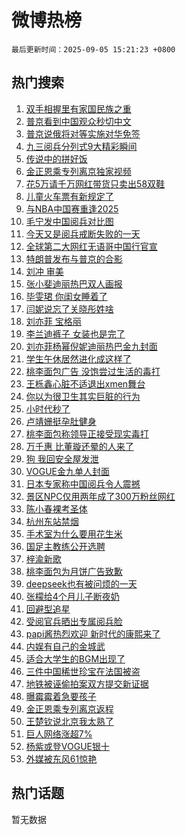 # 微博热榜

`最后更新时间：2025-09-05 15:21:23 +0800`

## 热门搜索

1. [双手相握里有家国民族之重](https://m.weibo.cn/search?containerid=100103type%3D1%26t%3D10%26q%3D%23%E5%8F%8C%E6%89%8B%E7%9B%B8%E6%8F%A1%E9%87%8C%E6%9C%89%E5%AE%B6%E5%9B%BD%E6%B0%91%E6%97%8F%E4%B9%8B%E9%87%8D%23&stream_entry_id=51&isnewpage=1&extparam=seat%3D1%26c_type%3D51%26pos%3D0%26cate%3D10103%26filter_type%3Drealtimehot%26q%3D%2523%25E5%258F%258C%25E6%2589%258B%25E7%259B%25B8%25E6%258F%25A1%25E9%2587%258C%25E6%259C%2589%25E5%25AE%25B6%25E5%259B%25BD%25E6%25B0%2591%25E6%2597%258F%25E4%25B9%258B%25E9%2587%258D%2523%26dgr%3D0%26stream_entry_id%3D51%26display_time%3D1757056882%26pre_seqid%3D17570568825570219958317)
1. [普京看到中国观众秒切中文](https://m.weibo.cn/search?containerid=100103type%3D1%26t%3D10%26q%3D%23%E6%99%AE%E4%BA%AC%E7%9C%8B%E5%88%B0%E4%B8%AD%E5%9B%BD%E8%A7%82%E4%BC%97%E7%A7%92%E5%88%87%E4%B8%AD%E6%96%87%23&stream_entry_id=31&isnewpage=1&extparam=seat%3D1%26c_type%3D31%26pos%3D0%26band_rank%3D1%26cate%3D5001%26realpos%3D1%26stream_entry_id%3D31%26lcate%3D5001%26filter_type%3Drealtimehot%26q%3D%2523%25E6%2599%25AE%25E4%25BA%25AC%25E7%259C%258B%25E5%2588%25B0%25E4%25B8%25AD%25E5%259B%25BD%25E8%25A7%2582%25E4%25BC%2597%25E7%25A7%2592%25E5%2588%2587%25E4%25B8%25AD%25E6%2596%2587%2523%26dgr%3D0%26flag%3D0%26display_time%3D1757056882%26pre_seqid%3D17570568825570219958317)
1. [普京说俄将对等实施对华免签](https://m.weibo.cn/search?containerid=100103type%3D1%26t%3D10%26q%3D%23%E6%99%AE%E4%BA%AC%E8%AF%B4%E4%BF%84%E5%B0%86%E5%AF%B9%E7%AD%89%E5%AE%9E%E6%96%BD%E5%AF%B9%E5%8D%8E%E5%85%8D%E7%AD%BE%23&stream_entry_id=31&isnewpage=1&extparam=seat%3D1%26c_type%3D31%26pos%3D1%26band_rank%3D2%26cate%3D5001%26realpos%3D2%26stream_entry_id%3D31%26lcate%3D5001%26filter_type%3Drealtimehot%26q%3D%2523%25E6%2599%25AE%25E4%25BA%25AC%25E8%25AF%25B4%25E4%25BF%2584%25E5%25B0%2586%25E5%25AF%25B9%25E7%25AD%2589%25E5%25AE%259E%25E6%2596%25BD%25E5%25AF%25B9%25E5%258D%258E%25E5%2585%258D%25E7%25AD%25BE%2523%26dgr%3D0%26flag%3D1%26display_time%3D1757056882%26pre_seqid%3D17570568825570219958317)
1. [九三阅兵分列式9大精彩瞬间](https://m.weibo.cn/search?containerid=100103type%3D1%26t%3D10%26q%3D%23%E4%B9%9D%E4%B8%89%E9%98%85%E5%85%B5%E5%88%86%E5%88%97%E5%BC%8F9%E5%A4%A7%E7%B2%BE%E5%BD%A9%E7%9E%AC%E9%97%B4%23&stream_entry_id=31&isnewpage=1&extparam=seat%3D1%26c_type%3D31%26pos%3D2%26band_rank%3D3%26cate%3D5001%26realpos%3D3%26stream_entry_id%3D31%26lcate%3D5001%26filter_type%3Drealtimehot%26q%3D%2523%25E4%25B9%259D%25E4%25B8%2589%25E9%2598%2585%25E5%2585%25B5%25E5%2588%2586%25E5%2588%2597%25E5%25BC%258F9%25E5%25A4%25A7%25E7%25B2%25BE%25E5%25BD%25A9%25E7%259E%25AC%25E9%2597%25B4%2523%26dgr%3D0%26flag%3D0%26display_time%3D1757056882%26pre_seqid%3D17570568825570219958317)
1. [传说中的拼好饭](https://m.weibo.cn/search?containerid=100103type%3D1%26t%3D10%26q%3D%23%E4%BC%A0%E8%AF%B4%E4%B8%AD%E7%9A%84%E6%8B%BC%E5%A5%BD%E9%A5%AD%23&stream_entry_id=31&isnewpage=1&extparam=seat%3D1%26c_type%3D31%26pos%3D3%26band_rank%3D4%26cate%3D5001%26is_ad_pos%3D1%26stream_entry_id%3D31%26lcate%3D5001%26adid%3D299736%26filter_type%3Drealtimehot%26q%3D%2523%25E4%25BC%25A0%25E8%25AF%25B4%25E4%25B8%25AD%25E7%259A%2584%25E6%258B%25BC%25E5%25A5%25BD%25E9%25A5%25AD%2523%26dgr%3D0%26topic_ad%3D1%26display_time%3D1757056882%26pre_seqid%3D17570568825570219958317)
1. [金正恩乘专列离京独家视频](https://m.weibo.cn/search?containerid=100103type%3D1%26t%3D10%26q%3D%23%E9%87%91%E6%AD%A3%E6%81%A9%E4%B9%98%E4%B8%93%E5%88%97%E7%A6%BB%E4%BA%AC%E7%8B%AC%E5%AE%B6%E8%A7%86%E9%A2%91%23&stream_entry_id=31&isnewpage=1&extparam=seat%3D1%26c_type%3D31%26pos%3D4%26band_rank%3D4%26cate%3D5001%26realpos%3D4%26stream_entry_id%3D31%26lcate%3D5001%26filter_type%3Drealtimehot%26q%3D%2523%25E9%2587%2591%25E6%25AD%25A3%25E6%2581%25A9%25E4%25B9%2598%25E4%25B8%2593%25E5%2588%2597%25E7%25A6%25BB%25E4%25BA%25AC%25E7%258B%25AC%25E5%25AE%25B6%25E8%25A7%2586%25E9%25A2%2591%2523%26dgr%3D0%26flag%3D1%26display_time%3D1757056882%26pre_seqid%3D17570568825570219958317)
1. [花5万请千万网红带货只卖出58双鞋](https://m.weibo.cn/search?containerid=100103type%3D1%26t%3D10%26q%3D%23%E8%8A%B15%E4%B8%87%E8%AF%B7%E5%8D%83%E4%B8%87%E7%BD%91%E7%BA%A2%E5%B8%A6%E8%B4%A7%E5%8F%AA%E5%8D%96%E5%87%BA58%E5%8F%8C%E9%9E%8B%23&stream_entry_id=31&isnewpage=1&extparam=seat%3D1%26c_type%3D31%26pos%3D5%26band_rank%3D5%26cate%3D5001%26realpos%3D5%26stream_entry_id%3D31%26lcate%3D5001%26filter_type%3Drealtimehot%26q%3D%2523%25E8%258A%25B15%25E4%25B8%2587%25E8%25AF%25B7%25E5%258D%2583%25E4%25B8%2587%25E7%25BD%2591%25E7%25BA%25A2%25E5%25B8%25A6%25E8%25B4%25A7%25E5%258F%25AA%25E5%258D%2596%25E5%2587%25BA58%25E5%258F%258C%25E9%259E%258B%2523%26dgr%3D0%26flag%3D0%26display_time%3D1757056882%26pre_seqid%3D17570568825570219958317)
1. [儿童火车票有新规定了](https://m.weibo.cn/search?containerid=100103type%3D1%26t%3D10%26q%3D%23%E5%84%BF%E7%AB%A5%E7%81%AB%E8%BD%A6%E7%A5%A8%E6%9C%89%E6%96%B0%E8%A7%84%E5%AE%9A%E4%BA%86%23&stream_entry_id=31&isnewpage=1&extparam=seat%3D1%26c_type%3D31%26pos%3D6%26band_rank%3D6%26cate%3D5001%26realpos%3D6%26stream_entry_id%3D31%26lcate%3D5001%26filter_type%3Drealtimehot%26q%3D%2523%25E5%2584%25BF%25E7%25AB%25A5%25E7%2581%25AB%25E8%25BD%25A6%25E7%25A5%25A8%25E6%259C%2589%25E6%2596%25B0%25E8%25A7%2584%25E5%25AE%259A%25E4%25BA%2586%2523%26dgr%3D0%26flag%3D0%26display_time%3D1757056882%26pre_seqid%3D17570568825570219958317)
1. [与NBA中国赛重逢2025](https://m.weibo.cn/search?containerid=100103type%3D1%26t%3D10%26q%3D%23%E4%B8%8ENBA%E4%B8%AD%E5%9B%BD%E8%B5%9B%E9%87%8D%E9%80%A22025%23&stream_entry_id=31&isnewpage=1&extparam=seat%3D1%26c_type%3D31%26pos%3D7%26band_rank%3D7%26cate%3D5001%26is_ad_pos%3D1%26stream_entry_id%3D31%26lcate%3D5001%26adid%3D299824%26q%3D%2523%25E4%25B8%258ENBA%25E4%25B8%25AD%25E5%259B%25BD%25E8%25B5%259B%25E9%2587%258D%25E9%2580%25A22025%2523%26dgr%3D0%26filter_type%3Drealtimehot%26display_time%3D1757056882%26pre_seqid%3D17570568825570219958317)
1. [毛宁发中国阅兵对比图](https://m.weibo.cn/search?containerid=100103type%3D1%26t%3D10%26q%3D%23%E6%AF%9B%E5%AE%81%E5%8F%91%E4%B8%AD%E5%9B%BD%E9%98%85%E5%85%B5%E5%AF%B9%E6%AF%94%E5%9B%BE%23&stream_entry_id=31&isnewpage=1&extparam=seat%3D1%26c_type%3D31%26pos%3D8%26band_rank%3D7%26cate%3D5001%26realpos%3D7%26stream_entry_id%3D31%26lcate%3D5001%26filter_type%3Drealtimehot%26q%3D%2523%25E6%25AF%259B%25E5%25AE%2581%25E5%258F%2591%25E4%25B8%25AD%25E5%259B%25BD%25E9%2598%2585%25E5%2585%25B5%25E5%25AF%25B9%25E6%25AF%2594%25E5%259B%25BE%2523%26dgr%3D0%26flag%3D0%26display_time%3D1757056882%26pre_seqid%3D17570568825570219958317)
1. [今天又是阅兵戒断失败的一天](https://m.weibo.cn/search?containerid=100103type%3D1%26t%3D10%26q%3D%23%E4%BB%8A%E5%A4%A9%E5%8F%88%E6%98%AF%E9%98%85%E5%85%B5%E6%88%92%E6%96%AD%E5%A4%B1%E8%B4%A5%E7%9A%84%E4%B8%80%E5%A4%A9%23&stream_entry_id=31&isnewpage=1&extparam=seat%3D1%26c_type%3D31%26pos%3D9%26band_rank%3D8%26cate%3D5001%26realpos%3D8%26stream_entry_id%3D31%26lcate%3D5001%26filter_type%3Drealtimehot%26q%3D%2523%25E4%25BB%258A%25E5%25A4%25A9%25E5%258F%2588%25E6%2598%25AF%25E9%2598%2585%25E5%2585%25B5%25E6%2588%2592%25E6%2596%25AD%25E5%25A4%25B1%25E8%25B4%25A5%25E7%259A%2584%25E4%25B8%2580%25E5%25A4%25A9%2523%26dgr%3D0%26flag%3D1%26display_time%3D1757056882%26pre_seqid%3D17570568825570219958317)
1. [全球第二大网红无语哥中国行官宣](https://m.weibo.cn/search?containerid=100103type%3D1%26t%3D10%26q%3D%23%E5%85%A8%E7%90%83%E7%AC%AC%E4%BA%8C%E5%A4%A7%E7%BD%91%E7%BA%A2%E6%97%A0%E8%AF%AD%E5%93%A5%E4%B8%AD%E5%9B%BD%E8%A1%8C%E5%AE%98%E5%AE%A3%23&stream_entry_id=31&isnewpage=1&extparam=seat%3D1%26c_type%3D31%26pos%3D10%26band_rank%3D9%26cate%3D5001%26realpos%3D9%26stream_entry_id%3D31%26lcate%3D5001%26filter_type%3Drealtimehot%26q%3D%2523%25E5%2585%25A8%25E7%2590%2583%25E7%25AC%25AC%25E4%25BA%258C%25E5%25A4%25A7%25E7%25BD%2591%25E7%25BA%25A2%25E6%2597%25A0%25E8%25AF%25AD%25E5%2593%25A5%25E4%25B8%25AD%25E5%259B%25BD%25E8%25A1%258C%25E5%25AE%2598%25E5%25AE%25A3%2523%26dgr%3D0%26flag%3D0%26display_time%3D1757056882%26pre_seqid%3D17570568825570219958317)
1. [特朗普发布与普京的合影](https://m.weibo.cn/search?containerid=100103type%3D1%26t%3D10%26q%3D%23%E7%89%B9%E6%9C%97%E6%99%AE%E5%8F%91%E5%B8%83%E4%B8%8E%E6%99%AE%E4%BA%AC%E7%9A%84%E5%90%88%E5%BD%B1%23&stream_entry_id=31&isnewpage=1&extparam=seat%3D1%26c_type%3D31%26pos%3D11%26band_rank%3D10%26cate%3D5001%26realpos%3D10%26stream_entry_id%3D31%26lcate%3D5001%26filter_type%3Drealtimehot%26q%3D%2523%25E7%2589%25B9%25E6%259C%2597%25E6%2599%25AE%25E5%258F%2591%25E5%25B8%2583%25E4%25B8%258E%25E6%2599%25AE%25E4%25BA%25AC%25E7%259A%2584%25E5%2590%2588%25E5%25BD%25B1%2523%26dgr%3D0%26flag%3D0%26display_time%3D1757056882%26pre_seqid%3D17570568825570219958317)
1. [刘冲 审美](https://m.weibo.cn/search?containerid=100103type%3D1%26t%3D10%26q%3D%E5%88%98%E5%86%B2+%E5%AE%A1%E7%BE%8E&stream_entry_id=31&isnewpage=1&extparam=seat%3D1%26c_type%3D31%26pos%3D12%26band_rank%3D11%26cate%3D5001%26realpos%3D11%26stream_entry_id%3D31%26lcate%3D5001%26filter_type%3Drealtimehot%26q%3D%25E5%2588%2598%25E5%2586%25B2%2520%25E5%25AE%25A1%25E7%25BE%258E%26dgr%3D0%26flag%3D2%26display_time%3D1757056882%26pre_seqid%3D17570568825570219958317)
1. [张小斐迪丽热巴双人画报](https://m.weibo.cn/search?containerid=100103type%3D1%26t%3D10%26q%3D%23%E5%BC%A0%E5%B0%8F%E6%96%90%E8%BF%AA%E4%B8%BD%E7%83%AD%E5%B7%B4%E5%8F%8C%E4%BA%BA%E7%94%BB%E6%8A%A5%23&stream_entry_id=31&isnewpage=1&extparam=seat%3D1%26c_type%3D31%26pos%3D13%26band_rank%3D12%26cate%3D5001%26realpos%3D12%26stream_entry_id%3D31%26lcate%3D5001%26filter_type%3Drealtimehot%26q%3D%2523%25E5%25BC%25A0%25E5%25B0%258F%25E6%2596%2590%25E8%25BF%25AA%25E4%25B8%25BD%25E7%2583%25AD%25E5%25B7%25B4%25E5%258F%258C%25E4%25BA%25BA%25E7%2594%25BB%25E6%258A%25A5%2523%26dgr%3D0%26flag%3D1%26display_time%3D1757056882%26pre_seqid%3D17570568825570219958317)
1. [毕雯珺 你闺女睡着了](https://m.weibo.cn/search?containerid=100103type%3D1%26t%3D10%26q%3D%E6%AF%95%E9%9B%AF%E7%8F%BA+%E4%BD%A0%E9%97%BA%E5%A5%B3%E7%9D%A1%E7%9D%80%E4%BA%86&stream_entry_id=31&isnewpage=1&extparam=seat%3D1%26c_type%3D31%26pos%3D14%26band_rank%3D13%26cate%3D5001%26realpos%3D13%26stream_entry_id%3D31%26lcate%3D5001%26filter_type%3Drealtimehot%26q%3D%25E6%25AF%2595%25E9%259B%25AF%25E7%258F%25BA%2520%25E4%25BD%25A0%25E9%2597%25BA%25E5%25A5%25B3%25E7%259D%25A1%25E7%259D%2580%25E4%25BA%2586%26dgr%3D0%26flag%3D1%26display_time%3D1757056882%26pre_seqid%3D17570568825570219958317)
1. [闫妮说忘了关晓彤姓啥](https://m.weibo.cn/search?containerid=100103type%3D1%26t%3D10%26q%3D%E9%97%AB%E5%A6%AE%E8%AF%B4%E5%BF%98%E4%BA%86%E5%85%B3%E6%99%93%E5%BD%A4%E5%A7%93%E5%95%A5&stream_entry_id=31&isnewpage=1&extparam=seat%3D1%26c_type%3D31%26pos%3D15%26band_rank%3D14%26cate%3D5001%26realpos%3D14%26stream_entry_id%3D31%26lcate%3D5001%26filter_type%3Drealtimehot%26q%3D%25E9%2597%25AB%25E5%25A6%25AE%25E8%25AF%25B4%25E5%25BF%2598%25E4%25BA%2586%25E5%2585%25B3%25E6%2599%2593%25E5%25BD%25A4%25E5%25A7%2593%25E5%2595%25A5%26dgr%3D0%26flag%3D2%26display_time%3D1757056882%26pre_seqid%3D17570568825570219958317)
1. [刘亦菲 宝格丽](https://m.weibo.cn/search?containerid=100103type%3D1%26t%3D10%26q%3D%E5%88%98%E4%BA%A6%E8%8F%B2+%E5%AE%9D%E6%A0%BC%E4%B8%BD&stream_entry_id=31&isnewpage=1&extparam=seat%3D1%26c_type%3D31%26pos%3D16%26band_rank%3D15%26cate%3D5001%26realpos%3D15%26stream_entry_id%3D31%26lcate%3D5001%26filter_type%3Drealtimehot%26q%3D%25E5%2588%2598%25E4%25BA%25A6%25E8%258F%25B2%2520%25E5%25AE%259D%25E6%25A0%25BC%25E4%25B8%25BD%26dgr%3D0%26flag%3D1%26display_time%3D1757056882%26pre_seqid%3D17570568825570219958317)
1. [李兰迪裤子 女装也是完了](https://m.weibo.cn/search?containerid=100103type%3D1%26t%3D10%26q%3D%E6%9D%8E%E5%85%B0%E8%BF%AA%E8%A3%A4%E5%AD%90+%E5%A5%B3%E8%A3%85%E4%B9%9F%E6%98%AF%E5%AE%8C%E4%BA%86&stream_entry_id=31&isnewpage=1&extparam=seat%3D1%26c_type%3D31%26pos%3D17%26band_rank%3D16%26cate%3D5001%26realpos%3D16%26stream_entry_id%3D31%26lcate%3D5001%26filter_type%3Drealtimehot%26q%3D%25E6%259D%258E%25E5%2585%25B0%25E8%25BF%25AA%25E8%25A3%25A4%25E5%25AD%2590%2520%25E5%25A5%25B3%25E8%25A3%2585%25E4%25B9%259F%25E6%2598%25AF%25E5%25AE%258C%25E4%25BA%2586%26dgr%3D0%26flag%3D2%26display_time%3D1757056882%26pre_seqid%3D17570568825570219958317)
1. [刘亦菲杨幂倪妮迪丽热巴金九封面](https://m.weibo.cn/search?containerid=100103type%3D1%26t%3D10%26q%3D%23%E5%88%98%E4%BA%A6%E8%8F%B2%E6%9D%A8%E5%B9%82%E5%80%AA%E5%A6%AE%E8%BF%AA%E4%B8%BD%E7%83%AD%E5%B7%B4%E9%87%91%E4%B9%9D%E5%B0%81%E9%9D%A2%23&stream_entry_id=31&isnewpage=1&extparam=seat%3D1%26c_type%3D31%26pos%3D18%26band_rank%3D17%26cate%3D5001%26realpos%3D17%26stream_entry_id%3D31%26lcate%3D5001%26filter_type%3Drealtimehot%26q%3D%2523%25E5%2588%2598%25E4%25BA%25A6%25E8%258F%25B2%25E6%259D%25A8%25E5%25B9%2582%25E5%2580%25AA%25E5%25A6%25AE%25E8%25BF%25AA%25E4%25B8%25BD%25E7%2583%25AD%25E5%25B7%25B4%25E9%2587%2591%25E4%25B9%259D%25E5%25B0%2581%25E9%259D%25A2%2523%26dgr%3D0%26flag%3D0%26display_time%3D1757056882%26pre_seqid%3D17570568825570219958317)
1. [学生午休居然进化成这样了](https://m.weibo.cn/search?containerid=100103type%3D1%26t%3D10%26q%3D%E5%AD%A6%E7%94%9F%E5%8D%88%E4%BC%91%E5%B1%85%E7%84%B6%E8%BF%9B%E5%8C%96%E6%88%90%E8%BF%99%E6%A0%B7%E4%BA%86&stream_entry_id=31&isnewpage=1&extparam=seat%3D1%26c_type%3D31%26pos%3D19%26band_rank%3D18%26cate%3D5001%26realpos%3D18%26stream_entry_id%3D31%26lcate%3D5001%26filter_type%3Drealtimehot%26q%3D%25E5%25AD%25A6%25E7%2594%259F%25E5%258D%2588%25E4%25BC%2591%25E5%25B1%2585%25E7%2584%25B6%25E8%25BF%259B%25E5%258C%2596%25E6%2588%2590%25E8%25BF%2599%25E6%25A0%25B7%25E4%25BA%2586%26dgr%3D0%26flag%3D0%26display_time%3D1757056882%26pre_seqid%3D17570568825570219958317)
1. [桃李面包广告 没饱尝过生活的毒打](https://m.weibo.cn/search?containerid=100103type%3D1%26t%3D10%26q%3D%E6%A1%83%E6%9D%8E%E9%9D%A2%E5%8C%85%E5%B9%BF%E5%91%8A+%E6%B2%A1%E9%A5%B1%E5%B0%9D%E8%BF%87%E7%94%9F%E6%B4%BB%E7%9A%84%E6%AF%92%E6%89%93&stream_entry_id=31&isnewpage=1&extparam=seat%3D1%26c_type%3D31%26pos%3D20%26band_rank%3D19%26cate%3D5001%26realpos%3D19%26stream_entry_id%3D31%26lcate%3D5001%26filter_type%3Drealtimehot%26q%3D%25E6%25A1%2583%25E6%259D%258E%25E9%259D%25A2%25E5%258C%2585%25E5%25B9%25BF%25E5%2591%258A%2520%25E6%25B2%25A1%25E9%25A5%25B1%25E5%25B0%259D%25E8%25BF%2587%25E7%2594%259F%25E6%25B4%25BB%25E7%259A%2584%25E6%25AF%2592%25E6%2589%2593%26dgr%3D0%26flag%3D0%26display_time%3D1757056882%26pre_seqid%3D17570568825570219958317)
1. [王栎鑫心脏不适退出xmen舞台](https://m.weibo.cn/search?containerid=100103type%3D1%26t%3D10%26q%3D%E7%8E%8B%E6%A0%8E%E9%91%AB%E5%BF%83%E8%84%8F%E4%B8%8D%E9%80%82%E9%80%80%E5%87%BAxmen%E8%88%9E%E5%8F%B0&stream_entry_id=31&isnewpage=1&extparam=seat%3D1%26c_type%3D31%26pos%3D21%26band_rank%3D20%26cate%3D5001%26realpos%3D20%26stream_entry_id%3D31%26lcate%3D5001%26filter_type%3Drealtimehot%26q%3D%25E7%258E%258B%25E6%25A0%258E%25E9%2591%25AB%25E5%25BF%2583%25E8%2584%258F%25E4%25B8%258D%25E9%2580%2582%25E9%2580%2580%25E5%2587%25BAxmen%25E8%2588%259E%25E5%258F%25B0%26dgr%3D0%26flag%3D1%26display_time%3D1757056882%26pre_seqid%3D17570568825570219958317)
1. [你以为很卫生其实巨脏的行为](https://m.weibo.cn/search?containerid=100103type%3D1%26t%3D10%26q%3D%E4%BD%A0%E4%BB%A5%E4%B8%BA%E5%BE%88%E5%8D%AB%E7%94%9F%E5%85%B6%E5%AE%9E%E5%B7%A8%E8%84%8F%E7%9A%84%E8%A1%8C%E4%B8%BA&stream_entry_id=31&isnewpage=1&extparam=seat%3D1%26c_type%3D31%26pos%3D22%26band_rank%3D21%26cate%3D5001%26realpos%3D21%26stream_entry_id%3D31%26lcate%3D5001%26filter_type%3Drealtimehot%26q%3D%25E4%25BD%25A0%25E4%25BB%25A5%25E4%25B8%25BA%25E5%25BE%2588%25E5%258D%25AB%25E7%2594%259F%25E5%2585%25B6%25E5%25AE%259E%25E5%25B7%25A8%25E8%2584%258F%25E7%259A%2584%25E8%25A1%258C%25E4%25B8%25BA%26dgr%3D0%26flag%3D0%26display_time%3D1757056882%26pre_seqid%3D17570568825570219958317)
1. [小时代秒了](https://m.weibo.cn/search?containerid=100103type%3D1%26t%3D10%26q%3D%E5%B0%8F%E6%97%B6%E4%BB%A3%E7%A7%92%E4%BA%86&stream_entry_id=31&isnewpage=1&extparam=seat%3D1%26c_type%3D31%26pos%3D23%26band_rank%3D22%26cate%3D5001%26realpos%3D22%26stream_entry_id%3D31%26lcate%3D5001%26filter_type%3Drealtimehot%26q%3D%25E5%25B0%258F%25E6%2597%25B6%25E4%25BB%25A3%25E7%25A7%2592%25E4%25BA%2586%26dgr%3D0%26flag%3D1%26display_time%3D1757056882%26pre_seqid%3D17570568825570219958317)
1. [卢靖姗挺孕肚健身](https://m.weibo.cn/search?containerid=100103type%3D1%26t%3D10%26q%3D%E5%8D%A2%E9%9D%96%E5%A7%97%E6%8C%BA%E5%AD%95%E8%82%9A%E5%81%A5%E8%BA%AB&stream_entry_id=31&isnewpage=1&extparam=seat%3D1%26c_type%3D31%26pos%3D24%26band_rank%3D23%26cate%3D5001%26realpos%3D23%26stream_entry_id%3D31%26lcate%3D5001%26filter_type%3Drealtimehot%26q%3D%25E5%258D%25A2%25E9%259D%2596%25E5%25A7%2597%25E6%258C%25BA%25E5%25AD%2595%25E8%2582%259A%25E5%2581%25A5%25E8%25BA%25AB%26dgr%3D0%26flag%3D0%26display_time%3D1757056882%26pre_seqid%3D17570568825570219958317)
1. [桃李面包称领导正接受现实毒打](https://m.weibo.cn/search?containerid=100103type%3D1%26t%3D10%26q%3D%23%E6%A1%83%E6%9D%8E%E9%9D%A2%E5%8C%85%E7%A7%B0%E9%A2%86%E5%AF%BC%E6%AD%A3%E6%8E%A5%E5%8F%97%E7%8E%B0%E5%AE%9E%E6%AF%92%E6%89%93%23&stream_entry_id=31&isnewpage=1&extparam=seat%3D1%26c_type%3D31%26pos%3D25%26band_rank%3D24%26cate%3D5001%26realpos%3D24%26stream_entry_id%3D31%26lcate%3D5001%26filter_type%3Drealtimehot%26q%3D%2523%25E6%25A1%2583%25E6%259D%258E%25E9%259D%25A2%25E5%258C%2585%25E7%25A7%25B0%25E9%25A2%2586%25E5%25AF%25BC%25E6%25AD%25A3%25E6%258E%25A5%25E5%258F%2597%25E7%258E%25B0%25E5%25AE%259E%25E6%25AF%2592%25E6%2589%2593%2523%26dgr%3D0%26flag%3D1%26display_time%3D1757056882%26pre_seqid%3D17570568825570219958317)
1. [万千惠 比董璇还晕的人来了](https://m.weibo.cn/search?containerid=100103type%3D1%26t%3D10%26q%3D%E4%B8%87%E5%8D%83%E6%83%A0+%E6%AF%94%E8%91%A3%E7%92%87%E8%BF%98%E6%99%95%E7%9A%84%E4%BA%BA%E6%9D%A5%E4%BA%86&stream_entry_id=31&isnewpage=1&extparam=seat%3D1%26c_type%3D31%26pos%3D26%26band_rank%3D25%26cate%3D5001%26realpos%3D25%26stream_entry_id%3D31%26lcate%3D5001%26filter_type%3Drealtimehot%26q%3D%25E4%25B8%2587%25E5%258D%2583%25E6%2583%25A0%2520%25E6%25AF%2594%25E8%2591%25A3%25E7%2592%2587%25E8%25BF%2598%25E6%2599%2595%25E7%259A%2584%25E4%25BA%25BA%25E6%259D%25A5%25E4%25BA%2586%26dgr%3D0%26flag%3D0%26display_time%3D1757056882%26pre_seqid%3D17570568825570219958317)
1. [狗 我回安全屋发泄](https://m.weibo.cn/search?containerid=100103type%3D1%26t%3D10%26q%3D%E7%8B%97+%E6%88%91%E5%9B%9E%E5%AE%89%E5%85%A8%E5%B1%8B%E5%8F%91%E6%B3%84&stream_entry_id=31&isnewpage=1&extparam=seat%3D1%26c_type%3D31%26pos%3D27%26band_rank%3D26%26cate%3D5001%26realpos%3D26%26stream_entry_id%3D31%26lcate%3D5001%26filter_type%3Drealtimehot%26q%3D%25E7%258B%2597%2520%25E6%2588%2591%25E5%259B%259E%25E5%25AE%2589%25E5%2585%25A8%25E5%25B1%258B%25E5%258F%2591%25E6%25B3%2584%26dgr%3D0%26flag%3D1%26display_time%3D1757056882%26pre_seqid%3D17570568825570219958317)
1. [VOGUE金九单人封面](https://m.weibo.cn/search?containerid=100103type%3D1%26t%3D10%26q%3D%23VOGUE%E9%87%91%E4%B9%9D%E5%8D%95%E4%BA%BA%E5%B0%81%E9%9D%A2%23&stream_entry_id=31&isnewpage=1&extparam=seat%3D1%26c_type%3D31%26pos%3D28%26band_rank%3D27%26cate%3D5001%26realpos%3D27%26stream_entry_id%3D31%26lcate%3D5001%26filter_type%3Drealtimehot%26q%3D%2523VOGUE%25E9%2587%2591%25E4%25B9%259D%25E5%258D%2595%25E4%25BA%25BA%25E5%25B0%2581%25E9%259D%25A2%2523%26dgr%3D0%26flag%3D0%26display_time%3D1757056882%26pre_seqid%3D17570568825570219958317)
1. [日本专家称中国阅兵令人震撼](https://m.weibo.cn/search?containerid=100103type%3D1%26t%3D10%26q%3D%E6%97%A5%E6%9C%AC%E4%B8%93%E5%AE%B6%E7%A7%B0%E4%B8%AD%E5%9B%BD%E9%98%85%E5%85%B5%E4%BB%A4%E4%BA%BA%E9%9C%87%E6%92%BC&stream_entry_id=31&isnewpage=1&extparam=seat%3D1%26c_type%3D31%26pos%3D29%26band_rank%3D28%26cate%3D5001%26realpos%3D28%26stream_entry_id%3D31%26lcate%3D5001%26filter_type%3Drealtimehot%26q%3D%25E6%2597%25A5%25E6%259C%25AC%25E4%25B8%2593%25E5%25AE%25B6%25E7%25A7%25B0%25E4%25B8%25AD%25E5%259B%25BD%25E9%2598%2585%25E5%2585%25B5%25E4%25BB%25A4%25E4%25BA%25BA%25E9%259C%2587%25E6%2592%25BC%26dgr%3D0%26flag%3D1%26display_time%3D1757056882%26pre_seqid%3D17570568825570219958317)
1. [景区NPC仅用两年成了300万粉丝网红](https://m.weibo.cn/search?containerid=100103type%3D1%26t%3D10%26q%3D%E6%99%AF%E5%8C%BANPC%E4%BB%85%E7%94%A8%E4%B8%A4%E5%B9%B4%E6%88%90%E4%BA%86300%E4%B8%87%E7%B2%89%E4%B8%9D%E7%BD%91%E7%BA%A2&stream_entry_id=31&isnewpage=1&extparam=seat%3D1%26c_type%3D31%26pos%3D30%26band_rank%3D29%26cate%3D5001%26realpos%3D29%26stream_entry_id%3D31%26lcate%3D5001%26filter_type%3Drealtimehot%26q%3D%25E6%2599%25AF%25E5%258C%25BANPC%25E4%25BB%2585%25E7%2594%25A8%25E4%25B8%25A4%25E5%25B9%25B4%25E6%2588%2590%25E4%25BA%2586300%25E4%25B8%2587%25E7%25B2%2589%25E4%25B8%259D%25E7%25BD%2591%25E7%25BA%25A2%26dgr%3D0%26flag%3D1%26display_time%3D1757056882%26pre_seqid%3D17570568825570219958317)
1. [陈小春裸考圣体](https://m.weibo.cn/search?containerid=100103type%3D1%26t%3D10%26q%3D%E9%99%88%E5%B0%8F%E6%98%A5%E8%A3%B8%E8%80%83%E5%9C%A3%E4%BD%93&stream_entry_id=31&isnewpage=1&extparam=seat%3D1%26c_type%3D31%26pos%3D31%26band_rank%3D30%26cate%3D5001%26realpos%3D30%26stream_entry_id%3D31%26lcate%3D5001%26filter_type%3Drealtimehot%26q%3D%25E9%2599%2588%25E5%25B0%258F%25E6%2598%25A5%25E8%25A3%25B8%25E8%2580%2583%25E5%259C%25A3%25E4%25BD%2593%26dgr%3D0%26flag%3D1%26display_time%3D1757056882%26pre_seqid%3D17570568825570219958317)
1. [杭州东站禁烟](https://m.weibo.cn/search?containerid=100103type%3D1%26t%3D10%26q%3D%E6%9D%AD%E5%B7%9E%E4%B8%9C%E7%AB%99%E7%A6%81%E7%83%9F&stream_entry_id=31&isnewpage=1&extparam=seat%3D1%26c_type%3D31%26pos%3D32%26band_rank%3D31%26cate%3D5001%26realpos%3D31%26stream_entry_id%3D31%26lcate%3D5001%26filter_type%3Drealtimehot%26q%3D%25E6%259D%25AD%25E5%25B7%259E%25E4%25B8%259C%25E7%25AB%2599%25E7%25A6%2581%25E7%2583%259F%26dgr%3D0%26flag%3D0%26display_time%3D1757056882%26pre_seqid%3D17570568825570219958317)
1. [手术室为什么要用花生米](https://m.weibo.cn/search?containerid=100103type%3D1%26t%3D10%26q%3D%E6%89%8B%E6%9C%AF%E5%AE%A4%E4%B8%BA%E4%BB%80%E4%B9%88%E8%A6%81%E7%94%A8%E8%8A%B1%E7%94%9F%E7%B1%B3&stream_entry_id=31&isnewpage=1&extparam=seat%3D1%26c_type%3D31%26pos%3D33%26band_rank%3D32%26cate%3D5001%26realpos%3D32%26stream_entry_id%3D31%26lcate%3D5001%26filter_type%3Drealtimehot%26q%3D%25E6%2589%258B%25E6%259C%25AF%25E5%25AE%25A4%25E4%25B8%25BA%25E4%25BB%2580%25E4%25B9%2588%25E8%25A6%2581%25E7%2594%25A8%25E8%258A%25B1%25E7%2594%259F%25E7%25B1%25B3%26dgr%3D0%26flag%3D1%26display_time%3D1757056882%26pre_seqid%3D17570568825570219958317)
1. [国足主教练公开选聘](https://m.weibo.cn/search?containerid=100103type%3D1%26t%3D10%26q%3D%23%E5%9B%BD%E8%B6%B3%E4%B8%BB%E6%95%99%E7%BB%83%E5%85%AC%E5%BC%80%E9%80%89%E8%81%98%23&stream_entry_id=31&isnewpage=1&extparam=seat%3D1%26c_type%3D31%26pos%3D34%26band_rank%3D33%26cate%3D5001%26realpos%3D33%26stream_entry_id%3D31%26lcate%3D5001%26filter_type%3Drealtimehot%26q%3D%2523%25E5%259B%25BD%25E8%25B6%25B3%25E4%25B8%25BB%25E6%2595%2599%25E7%25BB%2583%25E5%2585%25AC%25E5%25BC%2580%25E9%2580%2589%25E8%2581%2598%2523%26dgr%3D0%26flag%3D1%26display_time%3D1757056882%26pre_seqid%3D17570568825570219958317)
1. [梓渝新歌](https://m.weibo.cn/search?containerid=100103type%3D1%26t%3D10%26q%3D%E6%A2%93%E6%B8%9D%E6%96%B0%E6%AD%8C&stream_entry_id=31&isnewpage=1&extparam=seat%3D1%26c_type%3D31%26pos%3D35%26band_rank%3D34%26cate%3D5001%26realpos%3D34%26stream_entry_id%3D31%26lcate%3D5001%26filter_type%3Drealtimehot%26q%3D%25E6%25A2%2593%25E6%25B8%259D%25E6%2596%25B0%25E6%25AD%258C%26dgr%3D0%26flag%3D1%26display_time%3D1757056882%26pre_seqid%3D17570568825570219958317)
1. [桃李面包为月饼广告致歉](https://m.weibo.cn/search?containerid=100103type%3D1%26t%3D10%26q%3D%23%E6%A1%83%E6%9D%8E%E9%9D%A2%E5%8C%85%E4%B8%BA%E6%9C%88%E9%A5%BC%E5%B9%BF%E5%91%8A%E8%87%B4%E6%AD%89%23&stream_entry_id=31&isnewpage=1&extparam=seat%3D1%26c_type%3D31%26pos%3D36%26band_rank%3D35%26cate%3D5001%26realpos%3D35%26stream_entry_id%3D31%26lcate%3D5001%26filter_type%3Drealtimehot%26q%3D%2523%25E6%25A1%2583%25E6%259D%258E%25E9%259D%25A2%25E5%258C%2585%25E4%25B8%25BA%25E6%259C%2588%25E9%25A5%25BC%25E5%25B9%25BF%25E5%2591%258A%25E8%2587%25B4%25E6%25AD%2589%2523%26dgr%3D0%26flag%3D1%26display_time%3D1757056882%26pre_seqid%3D17570568825570219958317)
1. [deepseek也有被问烦的一天](https://m.weibo.cn/search?containerid=100103type%3D1%26t%3D10%26q%3Ddeepseek%E4%B9%9F%E6%9C%89%E8%A2%AB%E9%97%AE%E7%83%A6%E7%9A%84%E4%B8%80%E5%A4%A9&stream_entry_id=31&isnewpage=1&extparam=seat%3D1%26c_type%3D31%26pos%3D37%26band_rank%3D36%26cate%3D5001%26realpos%3D36%26stream_entry_id%3D31%26lcate%3D5001%26filter_type%3Drealtimehot%26q%3Ddeepseek%25E4%25B9%259F%25E6%259C%2589%25E8%25A2%25AB%25E9%2597%25AE%25E7%2583%25A6%25E7%259A%2584%25E4%25B8%2580%25E5%25A4%25A9%26dgr%3D0%26flag%3D1%26display_time%3D1757056882%26pre_seqid%3D17570568825570219958317)
1. [张檬给4个月儿子断夜奶](https://m.weibo.cn/search?containerid=100103type%3D1%26t%3D10%26q%3D%23%E5%BC%A0%E6%AA%AC%E7%BB%994%E4%B8%AA%E6%9C%88%E5%84%BF%E5%AD%90%E6%96%AD%E5%A4%9C%E5%A5%B6%23&stream_entry_id=31&isnewpage=1&extparam=seat%3D1%26c_type%3D31%26pos%3D38%26band_rank%3D37%26cate%3D5001%26realpos%3D37%26stream_entry_id%3D31%26lcate%3D5001%26filter_type%3Drealtimehot%26q%3D%2523%25E5%25BC%25A0%25E6%25AA%25AC%25E7%25BB%25994%25E4%25B8%25AA%25E6%259C%2588%25E5%2584%25BF%25E5%25AD%2590%25E6%2596%25AD%25E5%25A4%259C%25E5%25A5%25B6%2523%26dgr%3D0%26flag%3D1%26display_time%3D1757056882%26pre_seqid%3D17570568825570219958317)
1. [回避型追星](https://m.weibo.cn/search?containerid=100103type%3D1%26t%3D10%26q%3D%E5%9B%9E%E9%81%BF%E5%9E%8B%E8%BF%BD%E6%98%9F&stream_entry_id=31&isnewpage=1&extparam=seat%3D1%26c_type%3D31%26pos%3D39%26band_rank%3D38%26cate%3D5001%26realpos%3D38%26stream_entry_id%3D31%26lcate%3D5001%26filter_type%3Drealtimehot%26q%3D%25E5%259B%259E%25E9%2581%25BF%25E5%259E%258B%25E8%25BF%25BD%25E6%2598%259F%26dgr%3D0%26flag%3D0%26display_time%3D1757056882%26pre_seqid%3D17570568825570219958317)
1. [受阅官兵晒出专属阅兵脸](https://m.weibo.cn/search?containerid=100103type%3D1%26t%3D10%26q%3D%23%E5%8F%97%E9%98%85%E5%AE%98%E5%85%B5%E6%99%92%E5%87%BA%E4%B8%93%E5%B1%9E%E9%98%85%E5%85%B5%E8%84%B8%23&stream_entry_id=31&isnewpage=1&extparam=seat%3D1%26c_type%3D31%26pos%3D40%26band_rank%3D39%26cate%3D5001%26realpos%3D39%26stream_entry_id%3D31%26lcate%3D5001%26filter_type%3Drealtimehot%26q%3D%2523%25E5%258F%2597%25E9%2598%2585%25E5%25AE%2598%25E5%2585%25B5%25E6%2599%2592%25E5%2587%25BA%25E4%25B8%2593%25E5%25B1%259E%25E9%2598%2585%25E5%2585%25B5%25E8%2584%25B8%2523%26dgr%3D0%26flag%3D1%26display_time%3D1757056882%26pre_seqid%3D17570568825570219958317)
1. [papi酱热烈欢迎 新时代的康熙来了](https://m.weibo.cn/search?containerid=100103type%3D1%26t%3D10%26q%3Dpapi%E9%85%B1%E7%83%AD%E7%83%88%E6%AC%A2%E8%BF%8E+%E6%96%B0%E6%97%B6%E4%BB%A3%E7%9A%84%E5%BA%B7%E7%86%99%E6%9D%A5%E4%BA%86&stream_entry_id=31&isnewpage=1&extparam=seat%3D1%26c_type%3D31%26pos%3D41%26band_rank%3D40%26cate%3D5001%26realpos%3D40%26stream_entry_id%3D31%26lcate%3D5001%26filter_type%3Drealtimehot%26q%3Dpapi%25E9%2585%25B1%25E7%2583%25AD%25E7%2583%2588%25E6%25AC%25A2%25E8%25BF%258E%2520%25E6%2596%25B0%25E6%2597%25B6%25E4%25BB%25A3%25E7%259A%2584%25E5%25BA%25B7%25E7%2586%2599%25E6%259D%25A5%25E4%25BA%2586%26dgr%3D0%26flag%3D1%26display_time%3D1757056882%26pre_seqid%3D17570568825570219958317)
1. [内娱有自己的金城武](https://m.weibo.cn/search?containerid=100103type%3D1%26t%3D10%26q%3D%E5%86%85%E5%A8%B1%E6%9C%89%E8%87%AA%E5%B7%B1%E7%9A%84%E9%87%91%E5%9F%8E%E6%AD%A6&stream_entry_id=31&isnewpage=1&extparam=seat%3D1%26c_type%3D31%26pos%3D42%26band_rank%3D41%26cate%3D5001%26realpos%3D41%26stream_entry_id%3D31%26lcate%3D5001%26filter_type%3Drealtimehot%26q%3D%25E5%2586%2585%25E5%25A8%25B1%25E6%259C%2589%25E8%2587%25AA%25E5%25B7%25B1%25E7%259A%2584%25E9%2587%2591%25E5%259F%258E%25E6%25AD%25A6%26dgr%3D0%26flag%3D1%26display_time%3D1757056882%26pre_seqid%3D17570568825570219958317)
1. [适合大学生的BGM出现了](https://m.weibo.cn/search?containerid=100103type%3D1%26t%3D10%26q%3D%E9%80%82%E5%90%88%E5%A4%A7%E5%AD%A6%E7%94%9F%E7%9A%84BGM%E5%87%BA%E7%8E%B0%E4%BA%86&stream_entry_id=31&isnewpage=1&extparam=seat%3D1%26c_type%3D31%26pos%3D43%26band_rank%3D42%26cate%3D5001%26realpos%3D42%26stream_entry_id%3D31%26lcate%3D5001%26filter_type%3Drealtimehot%26q%3D%25E9%2580%2582%25E5%2590%2588%25E5%25A4%25A7%25E5%25AD%25A6%25E7%2594%259F%25E7%259A%2584BGM%25E5%2587%25BA%25E7%258E%25B0%25E4%25BA%2586%26dgr%3D0%26flag%3D1%26display_time%3D1757056882%26pre_seqid%3D17570568825570219958317)
1. [三件中国稀世珍宝在法国被盗](https://m.weibo.cn/search?containerid=100103type%3D1%26t%3D10%26q%3D%23%E4%B8%89%E4%BB%B6%E4%B8%AD%E5%9B%BD%E7%A8%80%E4%B8%96%E7%8F%8D%E5%AE%9D%E5%9C%A8%E6%B3%95%E5%9B%BD%E8%A2%AB%E7%9B%97%23&stream_entry_id=31&isnewpage=1&extparam=seat%3D1%26c_type%3D31%26pos%3D44%26band_rank%3D43%26cate%3D5001%26realpos%3D43%26stream_entry_id%3D31%26lcate%3D5001%26filter_type%3Drealtimehot%26q%3D%2523%25E4%25B8%2589%25E4%25BB%25B6%25E4%25B8%25AD%25E5%259B%25BD%25E7%25A8%2580%25E4%25B8%2596%25E7%258F%258D%25E5%25AE%259D%25E5%259C%25A8%25E6%25B3%2595%25E5%259B%25BD%25E8%25A2%25AB%25E7%259B%2597%2523%26dgr%3D0%26flag%3D1%26display_time%3D1757056882%26pre_seqid%3D17570568825570219958317)
1. [地铁被诬偷拍案双方提交新证据](https://m.weibo.cn/search?containerid=100103type%3D1%26t%3D10%26q%3D%23%E5%9C%B0%E9%93%81%E8%A2%AB%E8%AF%AC%E5%81%B7%E6%8B%8D%E6%A1%88%E5%8F%8C%E6%96%B9%E6%8F%90%E4%BA%A4%E6%96%B0%E8%AF%81%E6%8D%AE%23&stream_entry_id=31&isnewpage=1&extparam=seat%3D1%26c_type%3D31%26pos%3D45%26band_rank%3D44%26cate%3D5001%26realpos%3D44%26stream_entry_id%3D31%26lcate%3D5001%26filter_type%3Drealtimehot%26q%3D%2523%25E5%259C%25B0%25E9%2593%2581%25E8%25A2%25AB%25E8%25AF%25AC%25E5%2581%25B7%25E6%258B%258D%25E6%25A1%2588%25E5%258F%258C%25E6%2596%25B9%25E6%258F%2590%25E4%25BA%25A4%25E6%2596%25B0%25E8%25AF%2581%25E6%258D%25AE%2523%26dgr%3D0%26flag%3D1%26display_time%3D1757056882%26pre_seqid%3D17570568825570219958317)
1. [曝霉霉着急要孩子](https://m.weibo.cn/search?containerid=100103type%3D1%26t%3D10%26q%3D%23%E6%9B%9D%E9%9C%89%E9%9C%89%E7%9D%80%E6%80%A5%E8%A6%81%E5%AD%A9%E5%AD%90%23&stream_entry_id=31&isnewpage=1&extparam=seat%3D1%26c_type%3D31%26pos%3D46%26band_rank%3D45%26cate%3D5001%26realpos%3D45%26stream_entry_id%3D31%26lcate%3D5001%26filter_type%3Drealtimehot%26q%3D%2523%25E6%259B%259D%25E9%259C%2589%25E9%259C%2589%25E7%259D%2580%25E6%2580%25A5%25E8%25A6%2581%25E5%25AD%25A9%25E5%25AD%2590%2523%26dgr%3D0%26flag%3D1%26display_time%3D1757056882%26pre_seqid%3D17570568825570219958317)
1. [金正恩乘专列离京返程](https://m.weibo.cn/search?containerid=100103type%3D1%26t%3D10%26q%3D%23%E9%87%91%E6%AD%A3%E6%81%A9%E4%B9%98%E4%B8%93%E5%88%97%E7%A6%BB%E4%BA%AC%E8%BF%94%E7%A8%8B%23&stream_entry_id=31&isnewpage=1&extparam=seat%3D1%26c_type%3D31%26pos%3D47%26band_rank%3D46%26cate%3D5001%26realpos%3D46%26stream_entry_id%3D31%26lcate%3D5001%26filter_type%3Drealtimehot%26q%3D%2523%25E9%2587%2591%25E6%25AD%25A3%25E6%2581%25A9%25E4%25B9%2598%25E4%25B8%2593%25E5%2588%2597%25E7%25A6%25BB%25E4%25BA%25AC%25E8%25BF%2594%25E7%25A8%258B%2523%26dgr%3D0%26flag%3D0%26display_time%3D1757056882%26pre_seqid%3D17570568825570219958317)
1. [王楚钦说北京我太熟了](https://m.weibo.cn/search?containerid=100103type%3D1%26t%3D10%26q%3D%23%E7%8E%8B%E6%A5%9A%E9%92%A6%E8%AF%B4%E5%8C%97%E4%BA%AC%E6%88%91%E5%A4%AA%E7%86%9F%E4%BA%86%23&stream_entry_id=31&isnewpage=1&extparam=seat%3D1%26c_type%3D31%26pos%3D48%26band_rank%3D47%26cate%3D5001%26realpos%3D47%26stream_entry_id%3D31%26lcate%3D5001%26filter_type%3Drealtimehot%26q%3D%2523%25E7%258E%258B%25E6%25A5%259A%25E9%2592%25A6%25E8%25AF%25B4%25E5%258C%2597%25E4%25BA%25AC%25E6%2588%2591%25E5%25A4%25AA%25E7%2586%259F%25E4%25BA%2586%2523%26dgr%3D0%26flag%3D1%26display_time%3D1757056882%26pre_seqid%3D17570568825570219958317)
1. [巨人网络涨超7%](https://m.weibo.cn/search?containerid=100103type%3D1%26t%3D10%26q%3D%23%E5%B7%A8%E4%BA%BA%E7%BD%91%E7%BB%9C%E6%B6%A8%E8%B6%857%25%23&stream_entry_id=31&isnewpage=1&extparam=seat%3D1%26c_type%3D31%26pos%3D49%26band_rank%3D48%26cate%3D5001%26realpos%3D48%26stream_entry_id%3D31%26lcate%3D5001%26filter_type%3Drealtimehot%26q%3D%2523%25E5%25B7%25A8%25E4%25BA%25BA%25E7%25BD%2591%25E7%25BB%259C%25E6%25B6%25A8%25E8%25B6%25857%2525%2523%26dgr%3D0%26flag%3D1%26display_time%3D1757056882%26pre_seqid%3D17570568825570219958317)
1. [杨紫或登VOGUE银十](https://m.weibo.cn/search?containerid=100103type%3D1%26t%3D10%26q%3D%23%E6%9D%A8%E7%B4%AB%E6%88%96%E7%99%BBVOGUE%E9%93%B6%E5%8D%81%23&stream_entry_id=31&isnewpage=1&extparam=seat%3D1%26c_type%3D31%26pos%3D50%26band_rank%3D49%26cate%3D5001%26realpos%3D49%26stream_entry_id%3D31%26lcate%3D5001%26filter_type%3Drealtimehot%26q%3D%2523%25E6%259D%25A8%25E7%25B4%25AB%25E6%2588%2596%25E7%2599%25BBVOGUE%25E9%2593%25B6%25E5%258D%2581%2523%26dgr%3D0%26flag%3D0%26display_time%3D1757056882%26pre_seqid%3D17570568825570219958317)
1. [外媒被东风61惊艳](https://m.weibo.cn/search?containerid=100103type%3D1%26t%3D10%26q%3D%23%E5%A4%96%E5%AA%92%E8%A2%AB%E4%B8%9C%E9%A3%8E61%E6%83%8A%E8%89%B3%23&stream_entry_id=31&isnewpage=1&extparam=seat%3D1%26c_type%3D31%26pos%3D51%26band_rank%3D50%26cate%3D5001%26realpos%3D50%26stream_entry_id%3D31%26lcate%3D5001%26filter_type%3Drealtimehot%26q%3D%2523%25E5%25A4%2596%25E5%25AA%2592%25E8%25A2%25AB%25E4%25B8%259C%25E9%25A3%258E61%25E6%2583%258A%25E8%2589%25B3%2523%26dgr%3D0%26flag%3D0%26display_time%3D1757056882%26pre_seqid%3D17570568825570219958317)

## 热门话题

暂无数据
